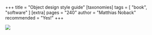 +++
title = "Object design style guide"
[taxonomies]
tags = [ "book", "software" ]
[extra]
pages = "240"
author = "Matthias Noback"
recommended = "Yes!"
+++

<a target="_blank"  href="https://www.amazon.de/gp/product/1617296856/ref=as_li_tl?ie=UTF8&camp=1638&creative=6742&creativeASIN=1617296856&linkCode=as2&tag=chemaclass-21&linkId=9ddbf59a5946ae965c8e34290e19fe16"><img border="0" src="//ws-eu.amazon-adsystem.com/widgets/q?_encoding=UTF8&MarketPlace=DE&ASIN=1617296856&ServiceVersion=20070822&ID=AsinImage&WS=1&Format=_SL250_&tag=chemaclass-21" ></a>

<!-- more -->

